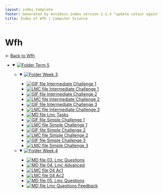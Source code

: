 ```yaml
---
layout: index_template
footer: Generated by AutoDocs.index version 2.1.4 "update colour again" ⓒ Starwort, 2020
title: Index of Wfh | Computer Science
---
```


# **Wfh**

← [Back to Wfh](..)

- <details open><summary><a href='Paper_1/lmc/wfh/term_5'><img title='Folder' src='https://starwort.github.io/computer-science/icon-folder.png'> Term 5</a></summary>

  - <details open><summary><a href='Paper_1/lmc/wfh/term_5/week_3'><img title='Folder' src='https://starwort.github.io/computer-science/icon-folder.png'> Week 3</a></summary>

    - [![GIF file](https://img.icons8.com/windows/512/03dac6/image-document.png) Intermediate Challenge 1](Paper_1/lmc/wfh/term_5/week_3/intermediate_challenge_1.gif)
    - [![LMC file](https://starwort.github.io/computer-science/icon-lmc.png) Intermediate Challenge 1](Paper_1/lmc/wfh/term_5/week_3/intermediate_challenge_1.lmc)
    - [![GIF file](https://img.icons8.com/windows/512/03dac6/image-document.png) Intermediate Challenge 2](Paper_1/lmc/wfh/term_5/week_3/intermediate_challenge_2.gif)
    - [![LMC file](https://starwort.github.io/computer-science/icon-lmc.png) Intermediate Challenge 2](Paper_1/lmc/wfh/term_5/week_3/intermediate_challenge_2.lmc)
    - [![GIF file](https://img.icons8.com/windows/512/03dac6/image-document.png) Intermediate Challenge 3](Paper_1/lmc/wfh/term_5/week_3/intermediate_challenge_3.gif)
    - [![LMC file](https://starwort.github.io/computer-science/icon-lmc.png) Intermediate Challenge 3](Paper_1/lmc/wfh/term_5/week_3/intermediate_challenge_3.lmc)
    - [![MD file](https://img.icons8.com/windows/512/03dac6/regular-document.png) Lmc Tasks](Paper_1/lmc/wfh/term_5/week_3/lmc_tasks.md)
    - [![GIF file](https://img.icons8.com/windows/512/03dac6/image-document.png) Simple Challenge 1](Paper_1/lmc/wfh/term_5/week_3/simple_challenge_1.gif)
    - [![LMC file](https://starwort.github.io/computer-science/icon-lmc.png) Simple Challenge 1](Paper_1/lmc/wfh/term_5/week_3/simple_challenge_1.lmc)
    - [![GIF file](https://img.icons8.com/windows/512/03dac6/image-document.png) Simple Challenge 2](Paper_1/lmc/wfh/term_5/week_3/simple_challenge_2.gif)
    - [![LMC file](https://starwort.github.io/computer-science/icon-lmc.png) Simple Challenge 2](Paper_1/lmc/wfh/term_5/week_3/simple_challenge_2.lmc)
    - [![GIF file](https://img.icons8.com/windows/512/03dac6/image-document.png) Simple Challenge 3](Paper_1/lmc/wfh/term_5/week_3/simple_challenge_3.gif)
    - [![LMC file](https://starwort.github.io/computer-science/icon-lmc.png) Simple Challenge 3](Paper_1/lmc/wfh/term_5/week_3/simple_challenge_3.lmc)

    </details>
  - <details open><summary><a href='Paper_1/lmc/wfh/term_5/week_4'><img title='Folder' src='https://starwort.github.io/computer-science/icon-folder.png'> Week 4</a></summary>

    - [![MD file](https://img.icons8.com/windows/512/03dac6/regular-document.png) 03. Lmc Questions](Paper_1/lmc/wfh/term_5/week_4/03._lmc_questions.md)
    - [![MD file](https://img.icons8.com/windows/512/03dac6/regular-document.png) 04. Lmc Advanced](Paper_1/lmc/wfh/term_5/week_4/04._lmc_advanced.md)
    - [![LMC file](https://starwort.github.io/computer-science/icon-lmc.png) 04 Ac1](Paper_1/lmc/wfh/term_5/week_4/04_ac1.lmc)
    - [![LMC file](https://starwort.github.io/computer-science/icon-lmc.png) 04 Ac2](Paper_1/lmc/wfh/term_5/week_4/04_ac2.lmc)
    - [![MD file](https://img.icons8.com/windows/512/03dac6/regular-document.png) 05. Lmc Questions](Paper_1/lmc/wfh/term_5/week_4/05._lmc_questions.md)
    - [![MD file](https://img.icons8.com/windows/512/03dac6/regular-document.png) Lmc Questions Feedback](Paper_1/lmc/wfh/term_5/week_4/lmc_questions_feedback.md)

    </details>

  </details>

